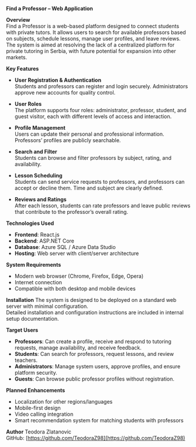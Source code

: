 **Find a Professor – Web Application**

**Overview**  
Find a Professor is a web-based platform designed to connect students with private tutors. It allows users to search for available professors based on subjects, schedule lessons, manage user profiles, and leave reviews. The system is aimed at resolving the lack of a centralized platform for private tutoring in Serbia, with future potential for expansion into other markets.

**Key Features**
- **User Registration & Authentication**  
  Students and professors can register and login securely. Administrators approve new accounts for quality control.
  
- **User Roles**  
  The platform supports four roles: administrator, professor, student, and guest visitor, each with different levels of access and interaction.
  
- **Profile Management**  
  Users can update their personal and professional information. Professors’ profiles are publicly searchable.

- **Search and Filter**  
  Students can browse and filter professors by subject, rating, and availability.

- **Lesson Scheduling**  
  Students can send service requests to professors, and professors can accept or decline them. Time and subject are clearly defined.

- **Reviews and Ratings**  
  After each lesson, students can rate professors and leave public reviews that contribute to the professor’s overall rating.

**Technologies Used**
- **Frontend**: React.js  
- **Backend**: ASP.NET Core  
- **Database**: Azure SQL / Azure Data Studio  
- **Hosting**: Web server with client/server architecture

**System Requirements**
- Modern web browser (Chrome, Firefox, Edge, Opera)  
- Internet connection  
- Compatible with both desktop and mobile devices

**Installation**
The system is designed to be deployed on a standard web server with minimal configuration.  
Detailed installation and configuration instructions are included in internal setup documentation.

**Target Users**
- **Professors**: Can create a profile, receive and respond to tutoring requests, manage availability, and receive feedback.
- **Students**: Can search for professors, request lessons, and review teachers.
- **Administrators**: Manage system users, approve profiles, and ensure platform security.
- **Guests**: Can browse public professor profiles without registration.

**Planned Enhancements**
- Localization for other regions/languages  
- Mobile-first design  
- Video calling integration  
- Smart recommendation system for matching students with professors

**Author**
Teodora Zlatanovic  
GitHub: [https://github.com/TeodoraZ98](https://github.com/TeodoraZ98)
